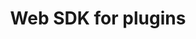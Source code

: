 ---
order: 50
title: Web SDK for plugins
layout: subsections
collection: 'guides/web/web-sdk-for-plugins'
---